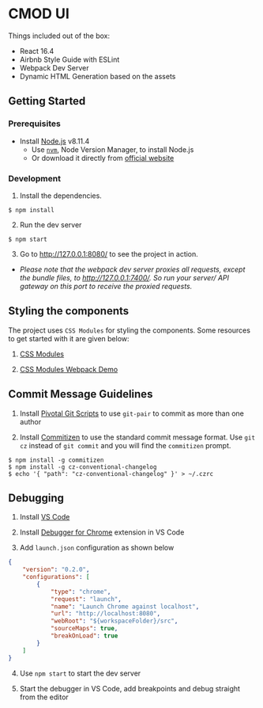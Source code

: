 # CMOD UI

Things included out of the box:
 - React 16.4
 - Airbnb Style Guide with ESLint
 - Webpack Dev Server
 - Dynamic HTML Generation based on the assets

## Getting Started

### Prerequisites
- Install [Node.js](https://nodejs.org/en/) v8.11.4
  - Use [`nvm`](https://github.com/creationix/nvm), Node Version Manager, to install Node.js
  - Or download it directly from [official website](https://nodejs.org/en/download/)

### Development
1) Install the dependencies.
```
$ npm install
```
2) Run the dev server
```
$ npm start
```
3) Go to http://127.0.0.1:8080/ to see the project in action.
- _Please note that the webpack dev server proxies all requests, except the bundle files, to http://127.0.0.1:7400/. So run your server/ API gateway on this port to receive the proxied requests._

## Styling the components
The project uses `CSS Modules` for styling the components. Some resources to get started with it are given below:

1) [CSS Modules](https://github.com/css-modules/css-modules)

2) [CSS Modules Webpack Demo](https://github.com/css-modules/webpack-demo)

## Commit Message Guidelines
1) Install [Pivotal Git Scripts](https://github.com/pivotal-legacy/git_scripts) to use `git-pair` to commit as more than one author

2) Install [Commitizen](https://github.com/commitizen/cz-cli) to use the standard commit message format. Use `git cz` instead of `git commit` and you will find the `commitizen` prompt.
```
$ npm install -g commitizen
$ npm install -g cz-conventional-changelog
$ echo '{ "path": "cz-conventional-changelog" }' > ~/.czrc
``` 

## Debugging
1) Install [VS Code](https://code.visualstudio.com/download)

2) Install [Debugger for Chrome](https://marketplace.visualstudio.com/items?itemName=msjsdiag.debugger-for-chrome) extension in VS Code

3) Add `launch.json` configuration as shown below

```json
{
    "version": "0.2.0",
    "configurations": [
        {
            "type": "chrome",
            "request": "launch",
            "name": "Launch Chrome against localhost",
            "url": "http://localhost:8080",
            "webRoot": "${workspaceFolder}/src",
            "sourceMaps": true,
            "breakOnLoad": true
        }
    ]
}
```

4) Use `npm start` to start the dev server

5) Start the debugger in VS Code, add breakpoints and debug straight from the editor 